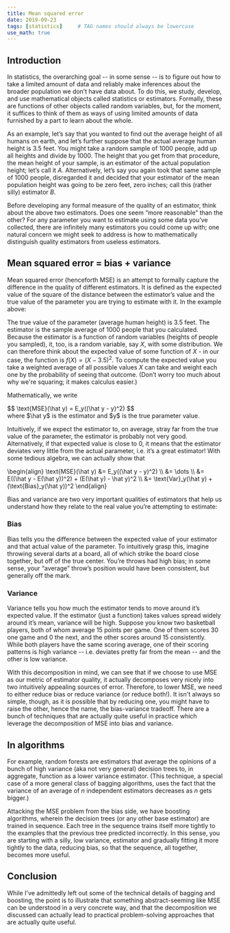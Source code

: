```yaml
---
title: Mean squared error
date: 2019-09-23
tags: [statistics]     # TAG names should always be lowercase
use_math: true
---
```


## Introduction
In statistics, the overarching goal -- in some sense -- is to figure out how to take a limited amount of data
and reliably make inferences about the broader population we don’t have data about. To do this, we study,
develop, and use mathematical objects called statistics or estimators. Formally, these are functions of other
objects called random variables, but, for the moment, it suffices to think of them as ways of using limited
amounts of data furnished by a part to learn about the whole.

As an example, let’s say that you wanted to find out the average height of all humans on earth, and let’s
further suppose that the actual average human height is 3.5 feet. You might take a random sample of 1000
people, add up all heights and divide by 1000. The height that you get from that procedure, the mean height
of your sample, is an estimator of the actual population height; let’s call it $A$. Alternatively, let’s say
you again took that same sample of 1000 people, disregarded it and decided that your estimator of the mean
population height was going to be zero feet, zero inches; call this (rather silly) estimator $B$.

Before developing any formal measure of the quality of an estimator, think about the above two estimators.
Does one seem “more reasonable” than the other? For any parameter you want to estimate using some data you’ve
collected, there are infinitely many estimators you could come up with; one natural concern we might seek to
address is how to mathematically distinguish quality estimators from useless estimators.

## Mean squared error = bias + variance
Mean squared error (henceforth MSE) is an attempt to formally capture the difference in the quality of
different estimators. It is defined as the expected value of the square of the distance between the
estimator’s value and the true value of the parameter you are trying to estimate with it. In the example
above:

The true value of the parameter (average human height) is 3.5 feet.
The estimator is the sample average of 1000 people that you calculated.
Because the estimator is a function of random variables (heights of people you sampled), it, too, is a random
variable, say $X$, with some distribution. We can therefore think about the expected value of some function
of $X$ - in our case, the function is $f(X) = (X - 3.5)^2$. To compute the expected value you take a weighted
average of all possible values $X$ can take and weight each one by the probability of seeing that outcome.
(Don’t worry too much about why we're squaring; it makes calculus easier.)

Mathematically, we write
<div>
$$
\text{MSE}(\hat y) = E_y((\hat y - y)^2)
$$
</div>
where $\hat y$ is the estimator and $y$ is the true parameter value.

Intuitively, if we expect the estimator to, on average, stray far from the true value of the parameter, the
estimator is probably not very good. Alternatively, if that expected value is close to 0, it means that the
estimator deviates very little from the actual parameter, i.e. it’s a great estimator! With some tedious
algebra, we can actually show that

<div>
\begin{align}
\text{MSE}(\hat y) &= E_y((\hat y - y)^2) \\
&= \dots \\ &= E((\hat y - E(\hat y))^2) + (E(\hat y) - \hat y)^2 \\
&= \text{Var}_y(\hat y) + (\text{Bias}_y(\hat y))^2
\end{align}
</div>

Bias and variance are two very important qualities of estimators that help us understand how they relate to
the real value you’re attempting to estimate:

### Bias
Bias tells you the difference between the expected value of your estimator and that actual value of the
parameter. To intuitively grasp this, imagine throwing several darts at a board, all of which strike the
board close together, but off of the true center. You’re throws had high bias; in some sense, your “average”
throw’s position would have been consistent, but generally off the mark.

### Variance
Variance tells you how much the estimator tends to move around it’s expected value. If the estimator (just a
function) takes values spread widely around it’s mean, variance will be high. Suppose you know two basketball
players, both of whom average 15 points per game. One of them scores 30 one game and 0 the next, and the
other scores around 15 consistently. While both players have the same scoring average, one of their scoring
patterns is high variance -- i.e. deviates pretty far from the mean -- and the other is low variance.

With this decomposition in mind, we can see that if we choose to use MSE as our metric of estimator quality,
it actually decomposes very nicely into two intuitively appealing sources of error. Therefore, to lower MSE,
we need to either reduce bias or reduce variance (or reduce both!). It isn't always so simple, though, as it
is possible that by reducing one, you might have to raise the other, hence the name, the bias-variance
tradeoff. There are a bunch of techniques that are actually quite useful in practice which leverage the
decomposition of MSE into bias and variance.

## In algorithms
For example, random forests are estimators that average the opinions of a bunch of high variance (aka not
very general) decision trees to, in aggregate, function as a lower variance estimator. (This technique, a
special case of a more general class of bagging algorithms, uses the fact that the variance of an average
of $n$ independent estimators decreases as $n$ gets bigger.)

Attacking the MSE problem from the bias side, we have boosting algorithms, wherein the decision trees (or any
other base estimator) are trained in sequence. Each tree in the sequence trains itself more tightly to the
examples that the previous tree predicted incorrectly. In this sense, you are starting with a silly, low
variance, estimator and gradually fitting it more tightly to the data, reducing bias, so that the sequence,
all together, becomes more useful.

## Conclusion
While I've admittedly left out some of the technical details of bagging and boosting, the point is to
illustrate that something abstract-seeming like MSE can be understood in a very concrete way, and that the
decomposition we discussed can actually lead to practical problem-solving approaches that are actually quite
useful.
